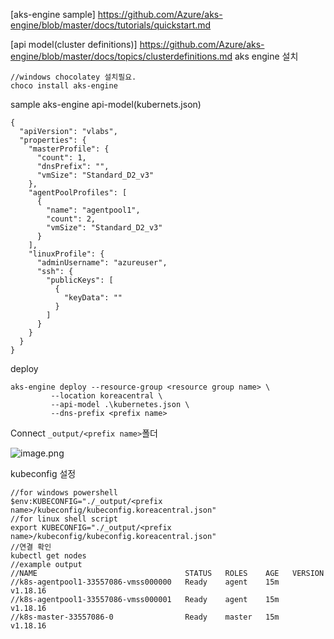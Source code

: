 [aks-engine sample]
https://github.com/Azure/aks-engine/blob/master/docs/tutorials/quickstart.md

[api model(cluster definitions)]
https://github.com/Azure/aks-engine/blob/master/docs/topics/clusterdefinitions.md
aks engine 설치
```
//windows chocolatey 설치필요.
choco install aks-engine
```


sample aks-engine api-model(kubernets.json)
``` 
{
  "apiVersion": "vlabs",
  "properties": {
    "masterProfile": {
      "count": 1,
      "dnsPrefix": "",
      "vmSize": "Standard_D2_v3"
    },
    "agentPoolProfiles": [
      {
        "name": "agentpool1",
        "count": 2,
        "vmSize": "Standard_D2_v3"
      }
    ],
    "linuxProfile": {
      "adminUsername": "azureuser",
      "ssh": {
        "publicKeys": [
          {
            "keyData": ""
          }
        ]
      }
    }
  }
}
```
deploy 
```
aks-engine deploy --resource-group <resource group name> \
         --location koreacentral \
         --api-model .\kubernetes.json \
         --dns-prefix <prefix name>
```
Connect
`_output/<prefix name>`폴더

![image.png](/.Items.png)

kubeconfig 설정
```
//for windows powershell
$env:KUBECONFIG="./_output/<prefix name>/kubeconfig/kubeconfig.koreacentral.json"
//for linux shell script
export KUBECONFIG="./_output/<prefix name>/kubeconfig/kubeconfig.koreacentral.json"
//연결 확인
kubectl get nodes
//example output
//NAME                                 STATUS   ROLES    AGE   VERSION
//k8s-agentpool1-33557086-vmss000000   Ready    agent    15m   v1.18.16
//k8s-agentpool1-33557086-vmss000001   Ready    agent    15m   v1.18.16
//k8s-master-33557086-0                Ready    master   15m   v1.18.16
```
